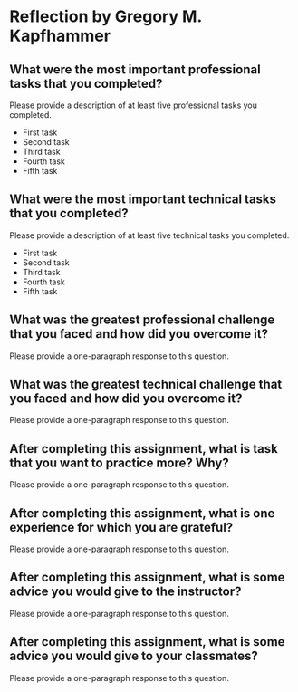 # Reflection by Gregory M. Kapfhammer

## What were the most important professional tasks that you completed?

Please provide a description of at least five professional tasks you completed.

- First task
- Second task
- Third task
- Fourth task
- Fifth task

## What were the most important technical tasks that you completed?

Please provide a description of at least five technical tasks you completed.

- First task
- Second task
- Third task
- Fourth task
- Fifth task

## What was the greatest professional challenge that you faced and how did you overcome it?

Please provide a one-paragraph response to this question.

## What was the greatest technical challenge that you faced and how did you overcome it?

Please provide a one-paragraph response to this question.

## After completing this assignment, what is task that you want to practice more? Why?

Please provide a one-paragraph response to this question.

## After completing this assignment, what is one experience for which you are grateful?

Please provide a one-paragraph response to this question.

## After completing this assignment, what is some advice you would give to the instructor?

Please provide a one-paragraph response to this question.

## After completing this assignment, what is some advice you would give to your classmates?

Please provide a one-paragraph response to this question.
